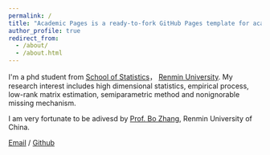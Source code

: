 ```yaml
---
permalink: /
title: "Academic Pages is a ready-to-fork GitHub Pages template for academic personal websites"
author_profile: true
redirect_from: 
  - /about/
  - /about.html
---
```


I'm a phd student from [School of Statistics](http://stat.ruc.edu.cn)， [Renmin University](https://www.ruc.edu.cn). My research interest includes high dimensional statistics, empirical process, low-rank matrix estimation, semiparametric method and nonignorable missing mechanism.

I am very fortunate to be adivesd by [Prof. Bo Zhang](http://stat.ruc.edu.cn/jxtd/jsdw/sltjx/ad4fa17aba5345a99f2b53a954652cd3.htm), Renmin University of China.

[Email](ayh@ruc.edu.cn) / [Github](https://github.com/ayuanhong)
